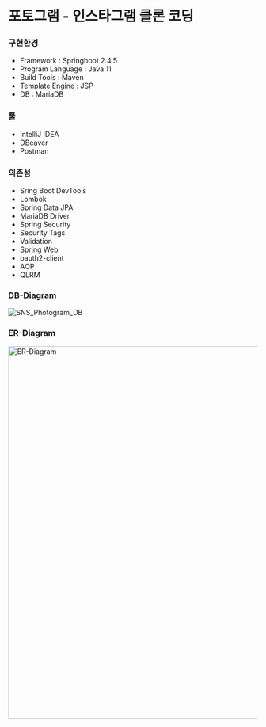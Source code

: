# 포토그램 - 인스타그램 클론 코딩
### 구현환경
- Framework : Springboot 2.4.5
- Program Language : Java 11
- Build Tools : Maven
- Template Engine : JSP
- DB : MariaDB
  
### 툴
- IntelliJ IDEA
- DBeaver 
- Postman 
  
### 의존성
- Sring Boot DevTools
- Lombok
- Spring Data JPA
- MariaDB Driver
- Spring Security
- Security Tags
- Validation
- Spring Web
- oauth2-client
- AOP
- QLRM
### DB-Diagram
![SNS_Photogram_DB](https://github.com/LegdayDev/SNS-Photogram/assets/108314675/f2e80ee9-4d79-4209-9a8a-62a9bd7c1510)
### ER-Diagram
<img width="753" alt="ER-Diagram" src="https://github.com/LegdayDev/SNS-Photogram/assets/108314675/b4207047-c8cb-4470-b163-9f543016cd5d">





